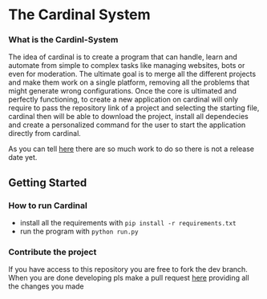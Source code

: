 # The Cardinal System

### What is the Cardinl-System
The idea of cardinal is to create a program that can handle, learn and automate from simple to complex tasks like managing websites, bots or even
for moderation. The ultimate goal is to merge all the different projects and make them work on a single platform, removing all the problems that 
might generate wrong configurations. Once the core is ultimated and perfectly functioning, to create a new application on cardinal will only require to pass the repository link of a project
and selecting the starting file, cardinal then will be able to download the project, install all dependecies and create a personalized command for the user to start the application directly from cardinal.

As you can tell [here](https://github.com/KemonoBAT4/cardinal-system/blob/dev/docs/TODO.md) there are so much work to do so there is not a release date yet.

## Getting Started
### How to run Cardinal

 - install all the requirements with ```pip install -r requirements.txt```
 - run the program with ```python run.py```

### Contribute the project
 
If you have access to this repository you are free to fork the dev branch.
When you are done developing pls make a pull request [here](https://github.com/KemonoBAT4/cardinal-system/pulls) providing all the changes you made
